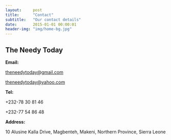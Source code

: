 ```yaml
---
layout:     post
title:      "Contact"
subtitle:   "Our contact details"
date:       2015-01-01 00:00:01
header-img: "img/home-bg.jpg"
---
```



## The Needy Today


__Email:__

[theneedytoday@gmail.com](mailto:theneedytoday@gmail.com)

[theneedytoday@yahoo.com](mailto:theneedytoday@yahoo.com)

__Tel:__

+232-78 30 81 46

+232-77 54 86 48

__Address:__

10 Alusine Kalla Drive, Magbenteh, Makeni, Northern Province, Sierra Leone